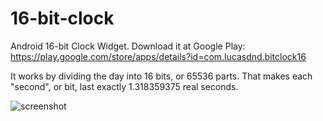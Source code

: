 16-bit-clock
============

Android 16-bit Clock Widget. Download it at Google Play: https://play.google.com/store/apps/details?id=com.lucasdnd.bitclock16

It works by dividing the day into 16 bits, or 65536 parts. That makes each "second", or bit, last exactly 1.318359375 real seconds.

![screenshot](https://raw.github.com/lucasdnd/16-bit-clock/master/screen.png)